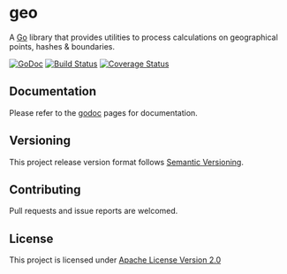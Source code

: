 # geo
A [Go](https://golang.org) library that provides utilities to process calculations on geographical points, hashes & boundaries.

[![GoDoc](https://godoc.org/github.com/adzr/geo?status.png)](https://godoc.org/github.com/adzr/geo) [![Build Status](https://travis-ci.org/adzr/geo.svg?branch=master)](https://travis-ci.org/adzr/geo) [![Coverage Status](https://coveralls.io/repos/github/adzr/geo/badge.svg?branch=master)](https://coveralls.io/github/adzr/geo?branch=master)

## Documentation
Please refer to the [godoc](https://godoc.org/github.com/adzr/geo) pages for documentation.

## Versioning
This project release version format follows [Semantic Versioning](http://semver.org/).

## Contributing
Pull requests and issue reports are welcomed.

## License
This project is licensed under [Apache License Version 2.0](http://www.apache.org/licenses/LICENSE-2.0.txt)
